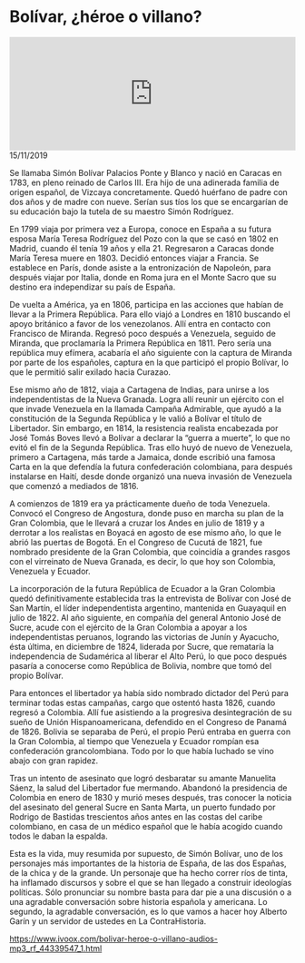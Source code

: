 # Bolívar, ¿héroe o villano?
<iframe id='audio_88903085' frameborder='0' allowfullscreen='' scrolling='no' height='200' style='width:100%;' src='https://www.ivoox.com/player_ej_44339547_6_1.html' loading='lazy'></iframe>15/11/2019

Se llamaba Simón Bolívar Palacios Ponte y Blanco  y nació en Caracas en 1783, en pleno reinado de Carlos III. Era hijo de una adinerada familia de origen español, de Vizcaya concretamente. Quedó huérfano de padre con dos años y de madre con nueve. Serían sus tíos los que se encargarían de su educación bajo la tutela de su maestro Simón Rodríguez. 

 En 1799 viaja por primera vez a Europa, conoce en España a su futura esposa María Teresa Rodríguez del Pozo con la que se casó en 1802 en Madrid, cuando él tenía 19 años y ella 21. Regresaron a Caracas donde María Teresa muere en 1803. Decidió entonces viajar a Francia. Se establece en París, donde asiste a la entronización de Napoleón, para después viajar por Italia, donde en Roma jura en el Monte Sacro que su destino era independizar su país de España. 

 De vuelta a América, ya en 1806, participa en las acciones que habían de llevar a la Primera República. Para ello viajó a Londres en 1810 buscando el apoyo británico a favor de los venezolanos. Allí entra en contacto con Francisco de Miranda. Regresó poco después a Venezuela, seguido de Miranda, que proclamaría la Primera República en 1811. Pero sería una república muy efímera, acabaría el año siguiente con la captura de Miranda por parte de los españoles, captura en la que participó el propio Bolívar, lo que le permitió salir exilado hacia Curazao. 

 Ese mismo año de 1812, viaja a Cartagena de Indias, para unirse a los independentistas de la Nueva Granada. Logra allí reunir un ejército con el que invade Venezuela en la llamada Campaña Admirable, que ayudó a la constitución de la Segunda República y le valió a Bolívar el título de Libertador. Sin embargo, en 1814, la resistencia realista encabezada por José Tomás Boves llevó a Bolívar a declarar la “guerra a muerte”, lo que no evitó el fin de la Segunda República. Tras ello huyó de nuevo de Venezuela, primero a Cartagena, más tarde a Jamaica, donde escribió una famosa Carta en la que defendía la futura confederación colombiana, para después instalarse en Haití, desde donde organizó una nueva invasión de Venezuela que comenzó a mediados de 1816. 

 A comienzos de 1819 era ya prácticamente dueño de toda Venezuela. Convocó el Congreso de Angostura, donde puso en marcha su plan de la Gran Colombia, que le llevará a cruzar los Andes en julio de 1819 y a derrotar a los realistas en Boyacá en agosto de ese mismo año, lo que le abrió las puertas de Bogotá. En el Congreso de Cucutá de 1821, fue nombrado presidente de la Gran Colombia, que coincidía a grandes rasgos con el virreinato de Nueva Granada, es decir, lo que hoy son Colombia, Venezuela y Ecuador.  

 La incorporación de la futura República de Ecuador a la Gran Colombia quedó definitivamente establecida tras la entrevista de Bolívar con José de San Martín, el líder independentista argentino, mantenida en Guayaquil en julio de 1822. Al año siguiente, en compañía del general Antonio José de Sucre, acude con el ejército de la Gran Colombia a apoyar a los independentistas peruanos, logrando las victorias de Junín y Ayacucho, ésta última, en diciembre de 1824, liderada por Sucre, que remataría la independencia de Sudamérica al liberar el Alto Perú, lo que poco después pasaría a conocerse como República de Bolivia, nombre que tomó del propio Bolívar. 

 Para entonces el libertador ya había sido nombrado dictador del Perú para terminar todas estas campañas, cargo que ostentó hasta 1826, cuando regresó a Colombia. Allí fue asistiendo a la progresiva desintegración de su sueño de Unión Hispanoamericana, defendido en el Congreso de Panamá de 1826. Bolivia se separaba de Perú, el propio Perú entraba en guerra con la Gran Colombia, al tiempo que Venezuela y Ecuador rompían esa confederación grancolombiana. Todo por lo que había luchado se vino abajo con gran rapidez. 

 Tras un intento de asesinato que logró desbaratar su amante Manuelita Sáenz, la salud del Libertador fue mermando. Abandonó la presidencia de Colombia en enero de 1830 y murió meses después, tras conocer la noticia del asesinato del general Sucre en Santa Marta, un puerto fundado por Rodrigo de Bastidas trescientos años antes en las costas del caribe colombiano, en casa de un médico español que le había acogido cuando todos le daban la espalda. 

 Esta es la vida, muy resumida por supuesto, de Simón Bolívar, uno de los personajes más importantes de la historia de España, de las dos Españas, de la chica y de la grande. Un personaje que ha hecho correr ríos de tinta, ha inflamado discursos y sobre el que se han llegado a construir ideologías políticas. Sólo pronunciar su nombre basta para dar pie a una discusión o a una agradable conversación sobre historia española y americana. Lo segundo, la agradable conversación, es lo que vamos a hacer hoy Alberto Garín y un servidor de ustedes en La ContraHistoria. 

 

https://www.ivoox.com/bolivar-heroe-o-villano-audios-mp3_rf_44339547_1.html
